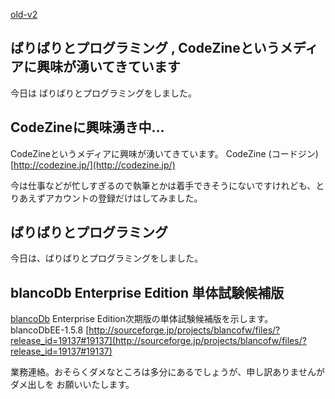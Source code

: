 [old-v2](ig060302-orig.html)

## ばりばりとプログラミング , CodeZineというメディアに興味が湧いてきています

今日は ばりばりとプログラミングをしました。






## CodeZineに興味湧き中…


CodeZineというメディアに興味が湧いてきています。
CodeZine (コードジン)
  [http://codezine.jp/](http://codezine.jp/)


今は仕事などが忙しすぎるので執筆とかは着手できそうにないですけれども、とりあえずアカウントの登録だけはしてみました。

## ばりばりとプログラミング


今日は、ばりばりとプログラミングをしました。

## blancoDb Enterprise Edition 単体試験候補版


[blancoDb](http://www.igapyon.jp/blanco/blancodb.html) Enterprise Edition次期版の単体試験候補版を示します。
blancoDbEE-1.5.8
  [http://sourceforge.jp/projects/blancofw/files/?release_id=19137#19137](http://sourceforge.jp/projects/blancofw/files/?release_id=19137#19137)


業務連絡。おそらくダメなところは多分にあるでしょうが、申し訳ありませんがダメ出しを お願いいたします。